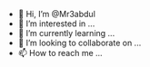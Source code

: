 - 👋 Hi, I’m @Mr3abdul
- 👀 I’m interested in ...
- 🌱 I’m currently learning ...
- 💞️ I’m looking to collaborate on ...
- 📫 How to reach me ...

<!---
Mr3abdul/Mr3abdul is a ✨ special ✨ repository because its `README.md` (this file) appears on your GitHub profile.
You can click the Preview link to take a look at your changes.
--->
